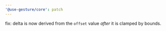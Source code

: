 ```yaml
---
'@use-gesture/core': patch
---
```


fix: delta is now derived from the `offset` value _after_ it is clamped by bounds.
